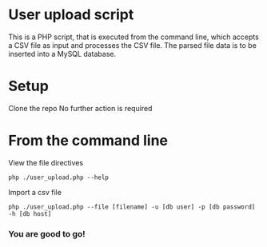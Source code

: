 # User upload script
This is a PHP script, that is executed from the command line, which accepts a CSV file as input and processes the CSV file. The parsed file data is to be inserted into a MySQL database.
# Setup
Clone the repo
No further action is required
# From the command line
View the file directives
```
php ./user_upload.php --help
```
Import a csv file
```
php ./user_upload.php --file [filename] -u [db user] -p [db password] -h [db host]
```
### You are good to go!
